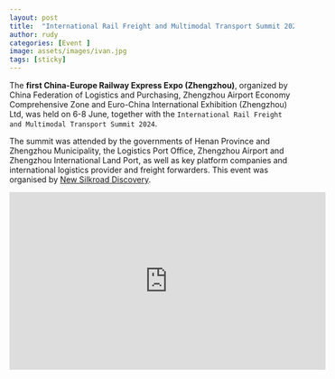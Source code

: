 ```yaml
---
layout: post
title:  "International Rail Freight and Multimodal Transport Summit 2024"
author: rudy
categories: [Event ]
image: assets/images/ivan.jpg
tags: [sticky]
---
```


The **first China-Europe Railway Express Expo (Zhengzhou)**, organized by China Federation of Logistics and Purchasing, Zhengzhou Airport Economy Comprehensive Zone and Euro-China International Exhibition (Zhengzhou) Ltd, was held on 6-8 June, together with the `International Rail Freight and Multimodal Transport Summit 2024`.

The summit was attended by the governments of Henan Province and Zhengzhou Municipality, the Logistics Port Office, Zhengzhou Airport and Zhengzhou International Land Port, as well as key platform companies and international logistics provider and freight forwarders. This event was organised by <a href="#">New Silkroad Discovery</a>.

<div style="text-align: center;">
<p><iframe width="560" height="315" src="https://www.youtube.com/embed/JaEm_1QhW_Q?si=BcNZdLrJbfSx18Rm" title="YouTube video player" frameborder="0" allow="accelerometer; autoplay; clipboard-write; encrypted-media; gyroscope; picture-in-picture; web-share" referrerpolicy="strict-origin-when-cross-origin" allowfullscreen></iframe>
</div>


